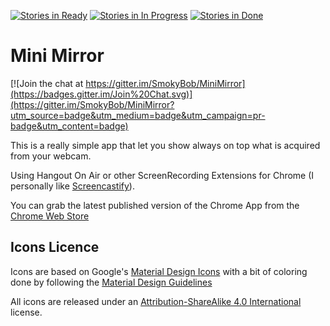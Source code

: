 [![Stories in Ready](https://badge.waffle.io/smokybob/minimirror.png?label=Ready&title=Ready)](https://waffle.io/smokybob/minimirror)
[![Stories in In Progress](https://badge.waffle.io/smokybob/minimirror.svg?label=label=In%20Progress&title=In%20Progress)](http://waffle.io/smokybob/minimirror)
[![Stories in Done](https://badge.waffle.io/smokybob/minimirror.svg?label=Done&title=Done)](http://waffle.io/smokybob/minimirror)
# Mini Mirror

[![Join the chat at https://gitter.im/SmokyBob/MiniMirror](https://badges.gitter.im/Join%20Chat.svg)](https://gitter.im/SmokyBob/MiniMirror?utm_source=badge&utm_medium=badge&utm_campaign=pr-badge&utm_content=badge)

This is a really simple app that let you show always on top what is acquired from your webcam.

Using Hangout On Air or other ScreenRecording Extensions for Chrome (I personally like [Screencastify](https://chrome.google.com/webstore/detail/screencastify-screen-vide/mmeijimgabbpbgpdklnllpncmdofkcpn)).

You can grab the latest published version of the Chrome App from the [Chrome Web Store](https://chrome.google.com/webstore/detail/mini-mirror/pibhkhofcjfhelinjppfgdcoccedkhmm)

## Icons Licence

Icons are based on Google's [Material Design Icons](https://github.com/google/material-design-icons) with a bit of coloring done by following the [Material Design Guidelines](http://www.google.com/design)

All icons are released under an [Attribution-ShareAlike 4.0 International](http://creativecommons.org/licenses/by-sa/4.0/) license.

